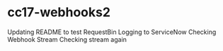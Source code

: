 # cc17-webhooks2
Updating README to test RequestBin
Logging to ServiceNow
Checking Webhook Stream
Checking stream again
